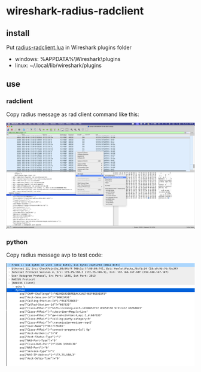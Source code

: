 # wireshark-radius-radclient

## install

Put [radius-radclient.lua](radius-radclient.lua) in Wireshark plugins folder
* windows: %APPDATA%\Wireshark\plugins
* linux: ~/.local/lib/wireshark/plugins

## use


### radclient
Copy radius message as rad client command like this:

![radclient.png](radclient.png)


### python
Copy radius message avp to test code:

![python.png](python.png)